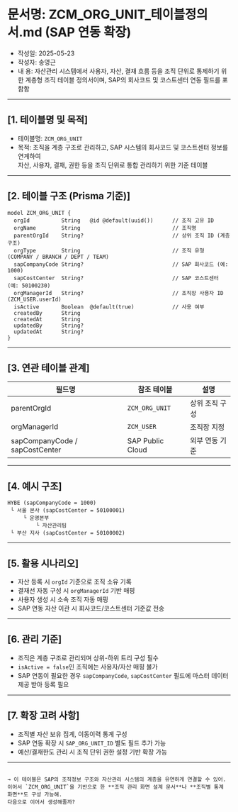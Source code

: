 # 문서명: ZCM_ORG_UNIT_테이블정의서.md (SAP 연동 확장)
- 작성일: 2025-05-23
- 작성자: 송영근
- 내  용: 자산관리 시스템에서 사용자, 자산, 결재 흐름 등을 조직 단위로 통제하기 위한 계층형 조직 테이블 정의서이며, SAP의 회사코드 및 코스트센터 연동 필드를 포함함

---

## [1. 테이블명 및 목적]

- 테이블명: `ZCM_ORG_UNIT`
- 목적: 조직을 계층 구조로 관리하고, SAP 시스템의 회사코드 및 코스트센터 정보를 연계하여  
        자산, 사용자, 결재, 권한 등을 조직 단위로 통합 관리하기 위한 기준 테이블

---

## [2. 테이블 구조 (Prisma 기준)]

```prisma
model ZCM_ORG_UNIT {
  orgId          String   @id @default(uuid())      // 조직 고유 ID
  orgName        String                             // 조직명
  parentOrgId    String?                            // 상위 조직 ID (계층 구조)
  orgType        String                             // 조직 유형 (COMPANY / BRANCH / DEPT / TEAM)
  sapCompanyCode String?                            // SAP 회사코드 (예: 1000)
  sapCostCenter  String?                            // SAP 코스트센터 (예: 50100230)
  orgManagerId   String?                            // 조직장 사용자 ID (ZCM_USER.userId)
  isActive       Boolean  @default(true)            // 사용 여부
  createdBy      String
  createdAt      String
  updatedBy      String?
  updatedAt      String?
}
````

---

## \[3. 연관 테이블 관계]

| 필드명                            | 참조 테이블           | 설명       |
| ------------------------------ | ---------------- | -------- |
| parentOrgId                    | `ZCM_ORG_UNIT`   | 상위 조직 구성 |
| orgManagerId                   | `ZCM_USER`       | 조직장 지정   |
| sapCompanyCode / sapCostCenter | SAP Public Cloud | 외부 연동 기준 |

---

## \[4. 예시 구조]

```
HYBE (sapCompanyCode = 1000)
 └ 서울 본사 (sapCostCenter = 50100001)
     └ 운영본부
         └ 자산관리팀
 └ 부산 지사 (sapCostCenter = 50100002)
```

---

## \[5. 활용 시나리오]

* 자산 등록 시 `orgId` 기준으로 조직 소유 기록
* 결재선 자동 구성 시 `orgManagerId` 기반 매핑
* 사용자 생성 시 소속 조직 자동 매핑
* SAP 연동 자산 이관 시 회사코드/코스트센터 기준값 전송

---

## \[6. 관리 기준]

* 조직은 계층 구조로 관리되며 상위-하위 트리 구성 필수
* `isActive = false`인 조직에는 사용자/자산 매핑 불가
* SAP 연동이 필요한 경우 `sapCompanyCode`, `sapCostCenter` 필드에 마스터 데이터 제공 받아 등록 필요

---

## \[7. 확장 고려 사항]

* 조직별 자산 보유 집계, 이동이력 통계 구성
* SAP 연동 확장 시 `SAP_ORG_UNIT_ID` 별도 필드 추가 가능
* 예산/결재한도 관리 시 조직 단위 권한 설정 기반 확장 가능

---

```

→ 이 테이블은 SAP의 조직정보 구조와 자산관리 시스템의 계층을 유연하게 연결할 수 있어.  
이어서 `ZCM_ORG_UNIT`을 기반으로 한 **조직 관리 화면 설계 문서**나 **조직별 통계 화면**도 구성 가능해.  
다음으로 이어서 생성해줄까?
```
